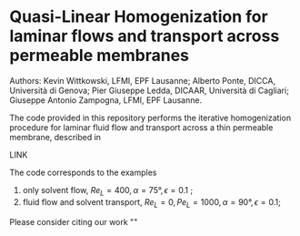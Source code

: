 # Quasi-Linear Homogenization for laminar flows and transport across permeable membranes
Authors:
Kevin Wittkowski, LFMI, EPF Lausanne;
Alberto Ponte, DICCA, Università di Genova;
Pier Giuseppe Ledda, DICAAR, Università di Cagliari;
Giuseppe Antonio Zampogna, LFMI, EPF Lausanne.

The code provided in this repository performs the iterative homogenization procedure for laminar fluid flow and transport across a thin permeable membrane, described in

LINK

The code corresponds to the examples
1) only solvent flow, $` Re_L=400, \alpha=75°,\epsilon=0.1`$ ;
2) fluid flow and solvent transport, $`Re_L=0, Pe_L=1000, \alpha=90°, \epsilon=0.1`$;

Please consider citing our work
""
